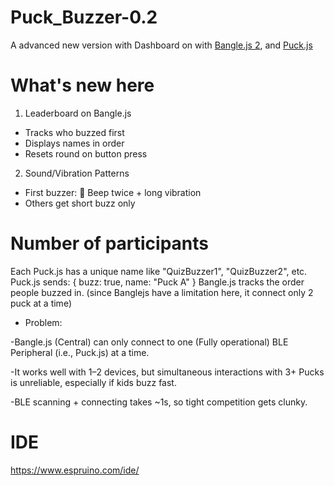 # Puck_Buzzer-0.2
A advanced new version with Dashboard on with [Bangle.js 2](https://www.espruino.com/Bangle.js2), and [Puck.js](https://www.espruino.com/Puck.js)

# What's new here
1. Leaderboard on Bangle.js

- Tracks who buzzed first
- Displays names in order
- Resets round on button press

2. Sound/Vibration Patterns

- First buzzer: 🎵 Beep twice + long vibration
- Others get short buzz only

# Number of participants
Each Puck.js has a unique name like "QuizBuzzer1", "QuizBuzzer2", etc.
Puck.js sends: { buzz: true, name: "Puck A" }
Bangle.js tracks the order people buzzed in.
(since Banglejs have a limitation here, it connect only 2 puck at a time)

- Problem:
  
-Bangle.js (Central) can only connect to one (Fully operational) BLE Peripheral (i.e., Puck.js) at a time.

-It works well with 1–2 devices, but simultaneous interactions with 3+ Pucks is unreliable, especially if kids buzz fast.

-BLE scanning + connecting takes ~1s, so tight competition gets clunky.

# IDE
https://www.espruino.com/ide/




